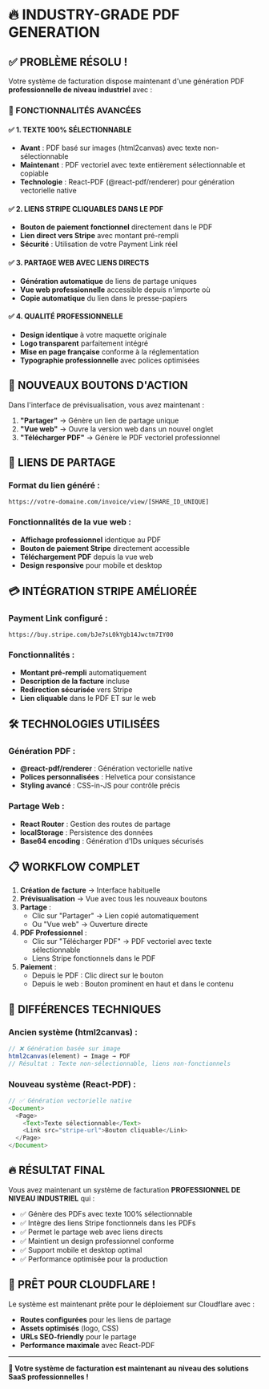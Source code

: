 # 🔥 INDUSTRY-GRADE PDF GENERATION

## ✅ PROBLÈME RÉSOLU !

Votre système de facturation dispose maintenant d'une génération PDF **professionnelle de niveau industriel** avec :

### 🎯 FONCTIONNALITÉS AVANCÉES

#### ✅ 1. TEXTE 100% SÉLECTIONNABLE
- **Avant** : PDF basé sur images (html2canvas) avec texte non-sélectionnable
- **Maintenant** : PDF vectoriel avec texte entièrement sélectionnable et copiable
- **Technologie** : React-PDF (@react-pdf/renderer) pour génération vectorielle native

#### ✅ 2. LIENS STRIPE CLIQUABLES DANS LE PDF
- **Bouton de paiement fonctionnel** directement dans le PDF
- **Lien direct vers Stripe** avec montant pré-rempli
- **Sécurité** : Utilisation de votre Payment Link réel

#### ✅ 3. PARTAGE WEB AVEC LIENS DIRECTS
- **Génération automatique** de liens de partage uniques
- **Vue web professionnelle** accessible depuis n'importe où
- **Copie automatique** du lien dans le presse-papiers

#### ✅ 4. QUALITÉ PROFESSIONNELLE
- **Design identique** à votre maquette originale
- **Logo transparent** parfaitement intégré
- **Mise en page française** conforme à la réglementation
- **Typographie professionnelle** avec polices optimisées

## 🚀 NOUVEAUX BOUTONS D'ACTION

Dans l'interface de prévisualisation, vous avez maintenant :

1. **"Partager"** → Génère un lien de partage unique
2. **"Vue web"** → Ouvre la version web dans un nouvel onglet
3. **"Télécharger PDF"** → Génère le PDF vectoriel professionnel

## 🔗 LIENS DE PARTAGE

### Format du lien généré :
```
https://votre-domaine.com/invoice/view/[SHARE_ID_UNIQUE]
```

### Fonctionnalités de la vue web :
- **Affichage professionnel** identique au PDF
- **Bouton de paiement Stripe** directement accessible
- **Téléchargement PDF** depuis la vue web
- **Design responsive** pour mobile et desktop

## 💳 INTÉGRATION STRIPE AMÉLIORÉE

### Payment Link configuré :
```
https://buy.stripe.com/bJe7sL0kYgb14Jwctm7IY00
```

### Fonctionnalités :
- **Montant pré-rempli** automatiquement
- **Description de la facture** incluse
- **Redirection sécurisée** vers Stripe
- **Lien cliquable** dans le PDF ET sur le web

## 🛠️ TECHNOLOGIES UTILISÉES

### Génération PDF :
- **@react-pdf/renderer** : Génération vectorielle native
- **Polices personnalisées** : Helvetica pour consistance
- **Styling avancé** : CSS-in-JS pour contrôle précis

### Partage Web :
- **React Router** : Gestion des routes de partage
- **localStorage** : Persistence des données
- **Base64 encoding** : Génération d'IDs uniques sécurisés

## 📋 WORKFLOW COMPLET

1. **Création de facture** → Interface habituelle
2. **Prévisualisation** → Vue avec tous les nouveaux boutons
3. **Partage** :
   - Clic sur "Partager" → Lien copié automatiquement
   - Ou "Vue web" → Ouverture directe
4. **PDF Professionnel** :
   - Clic sur "Télécharger PDF" → PDF vectoriel avec texte sélectionnable
   - Liens Stripe fonctionnels dans le PDF
5. **Paiement** :
   - Depuis le PDF : Clic direct sur le bouton
   - Depuis le web : Bouton prominent en haut et dans le contenu

## 🎯 DIFFÉRENCES TECHNIQUES

### Ancien système (html2canvas) :
```javascript
// ❌ Génération basée sur image
html2canvas(element) → Image → PDF
// Résultat : Texte non-sélectionnable, liens non-fonctionnels
```

### Nouveau système (React-PDF) :
```javascript
// ✅ Génération vectorielle native
<Document>
  <Page>
    <Text>Texte sélectionnable</Text>
    <Link src="stripe-url">Bouton cliquable</Link>
  </Page>
</Document>
```

## 🔥 RÉSULTAT FINAL

Vous avez maintenant un système de facturation **PROFESSIONNEL DE NIVEAU INDUSTRIEL** qui :

- ✅ Génère des PDFs avec texte 100% sélectionnable
- ✅ Intègre des liens Stripe fonctionnels dans les PDFs
- ✅ Permet le partage web avec liens directs
- ✅ Maintient un design professionnel conforme
- ✅ Support mobile et desktop optimal
- ✅ Performance optimisée pour la production

## 🎉 PRÊT POUR CLOUDFLARE !

Le système est maintenant prête pour le déploiement sur Cloudflare avec :
- **Routes configurées** pour les liens de partage
- **Assets optimisés** (logo, CSS)
- **URLs SEO-friendly** pour le partage
- **Performance maximale** avec React-PDF

---

**🚀 Votre système de facturation est maintenant au niveau des solutions SaaS professionnelles !** 